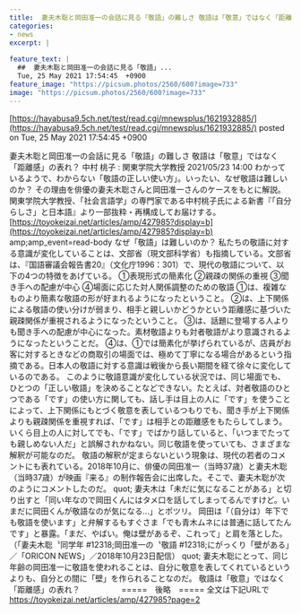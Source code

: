 ```yaml
---
title:  妻夫木聡と岡田准一の会話に見る「敬語」の難しさ 敬語は「敬意」ではなく「距離感」の表れ？  
categories:
- news
excerpt: |
  
feature_text: |
  ##  妻夫木聡と岡田准一の会話に見る「敬語」...
  Tue, 25 May 2021 17:54:45  +0900
feature_image: "https://picsum.photos/2560/600?image=733"
image: "https://picsum.photos/2560/600?image=733"
---
```


[https://hayabusa9.5ch.net/test/read.cgi/mnewsplus/1621932885/](https://hayabusa9.5ch.net/test/read.cgi/mnewsplus/1621932885/)
posted on Tue, 25 May 2021 17:54:45  +0900

<!--more-->

妻夫木聡と岡田准一の会話に見る「敬語」の難しさ 敬語は「敬意」ではなく「距離感」の表れ？ 中村 桃子 : 関東学院大学教授 2021/05/23 14:00 わかっているようで、わからない「敬語の正しい使い方」。いったい、なぜ敬語は難しいのか？ その理由を俳優の妻夫木聡さんと岡田准一さんのケースをもとに解説。関東学院大学教授、「社会言語学」の専門家である中村桃子氏による新書『「自分らしさ」と日本語』より一部抜粋・再構成してお届けする。 [https://toyokeizai.net/articles/amp/427985?display=b](https://toyokeizai.net/articles/amp/427985?display=b) amp;amp_event=read-body なぜ「敬語」は難しいのか？ 私たちの敬語に対する意識が変化していることは、文部省（現文部科学省）も指摘している。文部省は、『国語審議会報告書20』（文化庁1996：301）で、現代の敬語について、以下の4つの特徴をあげている。 ①表現形式の簡素化 ②親疎の関係の重視 ③聞き手への配慮が中心 ④場面に応じた対人関係調整のための敬語 ①は、複雑なものより簡素な敬語の形が好まれるようになったということ。 ②は、上下関係による敬語の使い分けが弱まり、相手と親しいかどうかという距離感に基づいた親疎関係が重視されるようになったということ。 ③は、話題に登場する人よりも聞き手への配慮が中心になった。素材敬語よりも対者敬語がより意識されるようになったということだ。 ④は、①では簡素化が挙げられているが、店員がお客に対するときなどの商取引の場面では、極めて丁寧になる場合があるという指摘である。日本人の敬語に対する意識は戦後から長い期間を経て徐々に変化しているのである。 このように敬語意識が変化している状況では、同じ場面でも、ひとつの「正しい敬語」を決めることなどできない。たとえば、対者敬語のひとつである「です」の使い方に関しても、話し手は目上の人に「です」を使うことによって、上下関係にもとづく敬意を表しているつもりでも、聞き手が上下関係よりも親疎関係を重視すれば、「です」は相手との距離感をもたらしてしまう。 いくら目上の人に対してでも、「です」でばかり話していると、「いつまでたっても親しめない人だ」と誤解されかねない。同じ敬語を使っていても、さまざまな解釈が可能なのだ。 敬語の解釈が定まらないという現象は、現代の若者のコメントにも表れている。2018年10月に、俳優の岡田准一（当時37歳）と妻夫木聡（当時37歳）が映画『来る』の制作報告会に出席した。そこで、妻夫木聡が次のようにコメントしたのだ。 quot; 妻夫木は「未だに気になることがある」と切り出すと「同い年なので岡田くんにはタメ口を話してしまってるんですけど。いまだに岡田くんが敬語なのが気になる…」とポツリ。 岡田は「（自分は）年下でも敬語を使います」と弁解するもすぐさま「でも青木ムネには普通に話してたんです」と暴露。「まだ、やばい。俺は壁があるぞ、これって」と肩を落とした。 （「妻夫木聡〝同学年 #12318;岡田准一の〝敬語 #12318;にがっくり「壁がある」／「ORICON NEWS」／2018年10月23日配信） quot; 妻夫木聡にとって、同じ年齢の岡田准一に敬語を使われることは、自分に敬意を表してくれているというよりも、自分との間に「壁」を作られることなのだ。 敬語は「敬意」ではなく「距離感」の表れ？ 　　　　　=====　後略　===== 全文は下記URLで https://toyokeizai.net/articles/amp/427985?page=2
